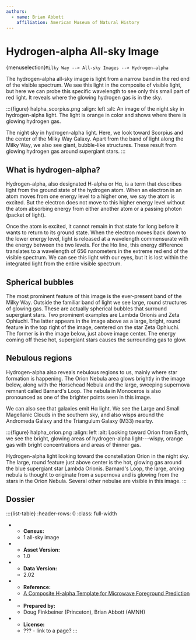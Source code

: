 ```yaml
---
authors:
  - name: Brian Abbott
    affiliation: American Museum of Natural History
---
```



# Hydrogen-alpha All-sky Image

{menuselection}`Milky Way --> All-sky Images --> Hydrogen-alpha`


The hydrogen-alpha all-sky image is light from a narrow band in the red end of the visible spectrum. We see this light in the composite of visible light, but here we can probe this specific wavelength to see only this small part of red light. It reveals where the glowing hydrogen gas is in the sky.


:::{figure} halpha_scorpius.png
:align: left
:alt: An image of the night sky in hydrogen-alpha light. The light is orange in color and shows where there is glowing hydrogen gas.

The night sky in hydrogen-alpha light. Here, we look toward Scorpius and the center of the Milky Way Galaxy. Apart from the band of light along the Milky Way, we also see giant, bubble-like structures. These result from glowing hydrogen gas around supergiant stars.
:::



## What is hydrogen-alpha?

Hydrogen-alpha, also designated H-alpha or Hα, is a term that describes light from the ground state of the hydrogen atom. When an electron in an atom moves from one energy level to a higher one, we say the atom is excited. But the electron does not move to this higher energy level without the atom absorbing energy from either another atom or a passing photon (packet of light).

Once the atom is excited, it cannot remain in that state for long before it wants to return to its ground state. When the electron moves back down to the lower energy level, light is released at a wavelength commensurate with the energy between the two levels. For the Hα line, this energy difference translates to a wavelength of 656 nanometers in the extreme red end of the visible spectrum. We can see this light with our eyes, but it is lost within the integrated light from the entire visible spectrum.



## Spherical bubbles

The most prominent feature of this image is the ever-present band of the Milky Way. Outside the familiar band of light we see large, round structures of glowing gas. These are actually spherical bubbles that surround supergiant stars. Two prominent examples are Lambda Orionis and Zeta Ophiuchi. The latter appears in the image above as a large, bright, round feature in the top right of the image, centered on the star Zeta Ophiuchi. The former is in the image below, just above image center. The energy coming off these hot, supergiant stars causes the surrounding gas to glow.


## Nebulous regions

Hydrogen-alpha also reveals nebulous regions to us, mainly where star formation is happening. The Orion Nebula area glows brightly in the image below, along with the Horsehead Nebula and the large, sweeping supernova remnant called Barnard's Loop. The nebula in Monoceros is also pronounced as one of the brighter points seen in this image.

We can also see that galaxies emit Hα light. We see the Large and Small Magellanic Clouds in the southern sky, and also wisps around the Andromeda Galaxy and the Triangulum Galaxy (M33) nearby.




:::{figure} halpha_orion.png
:align: left
:alt: Looking toward Orion from Earth, we see the bright, glowing areas of hydrogen-alpha light---wispy, orange gas with bright concentrations and areas of thinner gas.

Hydrogen-alpha light looking toward the constellation Orion in the night sky. The large, round feature just above center is the hot, glowing gas around the blue supergiant star Lambda Orionis. Barnard's Loop, the large, arcing nebula is thought to originate from a supernova and is glowing from the stars in the Orion Nebula. Several other nebulae are visible in this image.
:::





## Dossier
:::{list-table}
:header-rows: 0
:class: full-width

* - **Census:**
  - 1 all-sky image
* - **Asset Version:**
  - 1.0
* - **Data Version:**
  - 2.02
* - **Reference:**
  - [A Composite H-alpha Template for Microwave Foreground Prediction](https://doi.org/10.1086/374411)
* - **Prepared by:**
  - Doug Finkbeiner (Princeton), Brian Abbott (AMNH)
* - **License:**
  - ??? - link to a page?
:::